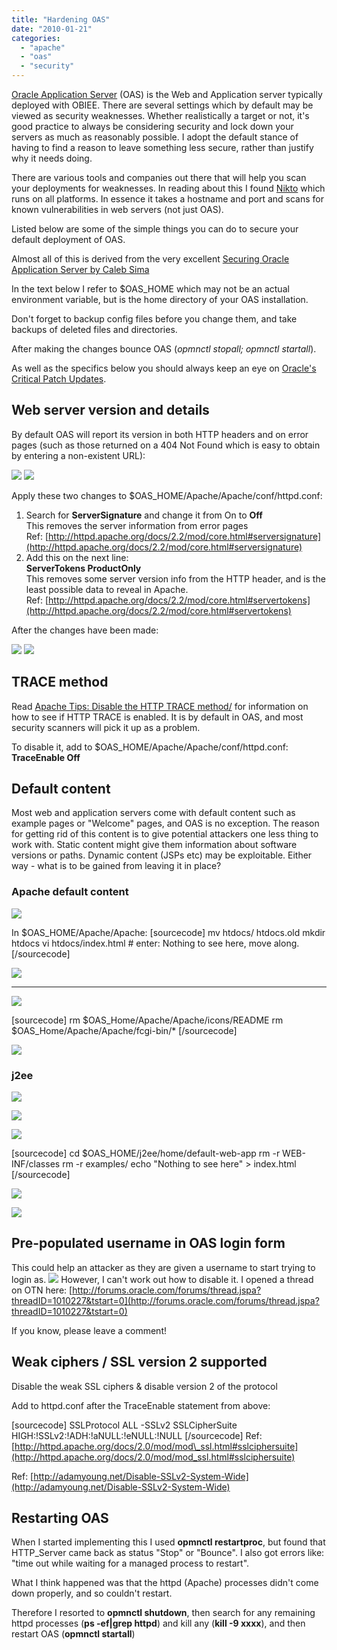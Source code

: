 ```yaml
---
title: "Hardening OAS"
date: "2010-01-21"
categories: 
  - "apache"
  - "oas"
  - "security"
---
```


[Oracle Application Server](/categories/oas/) (OAS) is the Web and Application server typically deployed with OBIEE. There are several settings which by default may be viewed as security weaknesses. Whether realistically a target or not, it's good practice to always be considering security and lock down your servers as much as reasonably possible. I adopt the default stance of having to find a reason to leave something less secure, rather than justify why it needs doing.

There are various tools and companies out there that will help you scan your deployments for weaknesses. In reading about this I found [Nikto](http://cirt.net/nikto2) which runs on all platforms. In essence it takes a hostname and port and scans for known vulnerabilities in web servers (not just OAS).

Listed below are some of the simple things you can do to secure your default deployment of OAS.

Almost all of this is derived from the very excellent [Securing Oracle Application Server by Caleb Sima](http://rmccurdy.com/scripts/docs/spidynamics/Securing%20Oracle%20Application%20Server.pdf)

In the text below I refer to $OAS\_HOME which may not be an actual environment variable, but is the home directory of your OAS installation.

Don't forget to backup config files before you change them, and take backups of deleted files and directories.

After making the changes bounce OAS (_opmnctl stopall; opmnctl startall_).

As well as the specifics below you should always keep an eye on [Oracle's Critical Patch Updates](http://www.oracle.com/technology/deploy/security/alerts.htm).

## Web server version and details

By default OAS will report its version in both HTTP headers and on error pages (such as those returned on a 404 Not Found which is easy to obtain by entering a non-existent URL):

![](/images/rnm1978/1.png) ![](/images/rnm1978/2010-01-08_141948.png)

Apply these two changes to $OAS\_HOME/Apache/Apache/conf/httpd.conf:

1. Search for **ServerSignature** and change it from On to **Off**  
    This removes the server information from error pages  
    Ref: [http://httpd.apache.org/docs/2.2/mod/core.html#serversignature](http://httpd.apache.org/docs/2.2/mod/core.html#serversignature)
2. Add this on the next line:  
    **ServerTokens ProductOnly**  
    This removes some server version info from the HTTP header, and is the least possible data to reveal in Apache.  
    Ref: [http://httpd.apache.org/docs/2.2/mod/core.html#servertokens](http://httpd.apache.org/docs/2.2/mod/core.html#servertokens)

After the changes have been made:

![](/images/rnm1978/2010-01-08_142751.png) ![](/images/rnm1978/2010-01-08_142713.png)

## TRACE method

Read [Apache Tips: Disable the HTTP TRACE method/](http://www.ducea.com/2007/10/22/apache-tips-disable-the-http-trace-method/) for information on how to see if HTTP TRACE is enabled. It is by default in OAS, and most security scanners will pick it up as a problem.

To disable it, add to $OAS\_HOME/Apache/Apache/conf/httpd.conf:  
**TraceEnable Off**

## Default content

Most web and application servers come with default content such as example pages or "Welcome" pages, and OAS is no exception. The reason for getting rid of this content is to give potential attackers one less thing to work with. Static content might give them information about software versions or paths. Dynamic content (JSPs etc) may be exploitable. Either way - what is to be gained from leaving it in place?

### Apache default content

![](/images/rnm1978/2010-01-08_150007.png)

In $OAS\_HOME/Apache/Apache: \[sourcecode\] mv htdocs/ htdocs.old mkdir htdocs vi htdocs/index.html # enter: <HTML><HEAD><TITLE>Nothing to see here</TITLE></HEAD><BODY>Nothing to see here, move along.</BODY></HTML> \[/sourcecode\]

![](/images/rnm1978/2010-01-08_150158.png)

* * *

![](/images/rnm1978/2010-01-18_134955.png)

\[sourcecode\] rm $OAS\_Home/Apache/Apache/icons/README rm $OAS\_Home/Apache/Apache/fcgi-bin/\* \[/sourcecode\]

![](/images/rnm1978/2010-01-18_135124.png)

### j2ee

![](/images/rnm1978/2010-01-18_124603.png)  

![](/images/rnm1978/2010-01-18_124652.png)  

![](/images/rnm1978/2010-01-18_142342.png)  

\[sourcecode\] cd $OAS\_HOME/j2ee/home/default-web-app rm -r WEB-INF/classes rm -r examples/ echo "Nothing to see here" > index.html \[/sourcecode\]

![](/images/rnm1978/2010-01-18_133909.png)  

![](/images/rnm1978/2010-01-18_133926.png)

## Pre-populated username in OAS login form

This could help an attacker as they are given a username to start trying to login as. ![](/images/rnm1978/2010-01-08_155415.png) However, I can't work out how to disable it. I opened a thread on OTN here: [http://forums.oracle.com/forums/thread.jspa?threadID=1010227&tstart=0](http://forums.oracle.com/forums/thread.jspa?threadID=1010227&tstart=0)

If you know, please leave a comment!

## Weak ciphers / SSL version 2 supported

Disable the weak SSL ciphers & disable version 2 of the protocol

Add to httpd.conf after the TraceEnable statement from above:

\[sourcecode\] SSLProtocol ALL -SSLv2 SSLCipherSuite HIGH:!SSLv2:!ADH:!aNULL:!eNULL:!NULL \[/sourcecode\] Ref: [http://httpd.apache.org/docs/2.0/mod/mod\_ssl.html#sslciphersuite](http://httpd.apache.org/docs/2.0/mod/mod_ssl.html#sslciphersuite)

Ref: [http://adamyoung.net/Disable-SSLv2-System-Wide](http://adamyoung.net/Disable-SSLv2-System-Wide)

## Restarting OAS

When I started implementing this I used **opmnctl restartproc**, but found that HTTP\_Server came back as status "Stop" or "Bounce". I also got errors like: "time out while waiting for a managed process to restart".

What I think happened was that the httpd (Apache) processes didn't come down properly, and so couldn't restart.

Therefore I resorted to **opmnctl shutdown**, then search for any remaining httpd processes (**ps -ef|grep httpd**) and kill any (**kill -9 xxxx**), and then restart OAS (**opmnctl startall**)
